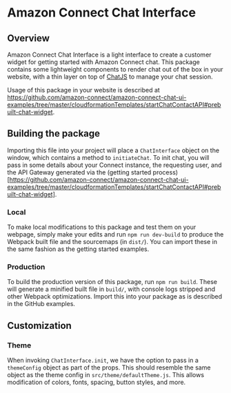 # Amazon Connect Chat Interface
## Overview
Amazon Connect Chat Interface is a light interface to create a customer widget for getting started with Amazon Connect chat. This package contains
some lightweight components to render chat out of the box in your website, with a thin layer on top of [ChatJS](https://github.com/amazon-connect/amazon-connect-chatjs)
to manage your chat session.

Usage of this package in your website is described at https://github.com/amazon-connect/amazon-connect-chat-ui-examples/tree/master/cloudformationTemplates/startChatContactAPI#prebuilt-chat-widget.

## Building the package

Importing this file into your project will place a `ChatInterface` object on the window, which contains a method to `initiateChat`.
To init chat, you will pass in some details about your Connect instance, the requesting user, and the API Gateway generated 
via the (getting started process)[https://github.com/amazon-connect/amazon-connect-chat-ui-examples/tree/master/cloudformationTemplates/startChatContactAPI#prebuilt-chat-widget].

### Local
To make local modifications to this package and test them on your webpage, simply make your edits and run `npm run dev-build` to produce the
Webpack built file and the sourcemaps (in `dist/`). You can import these in the same fashion as the getting started examples.

### Production
To build the production version of this package, run `npm run build`. These will generate a minified built file in `build/`, with console logs stripped and other Webpack optimizations.
Import this into your package as is described in the GitHub examples.

## Customization
### Theme
When invoking `ChatInterface.init`, we have the option to pass in a `themeConfig` object as part of the props. This should resemble the same object as the theme config in `src/theme/defaultTheme.js`. This allows modification of colors, fonts, spacing, button styles, and more.
